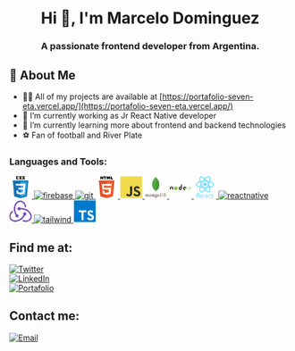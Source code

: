 <h1 align="center">Hi 👋, I'm Marcelo Dominguez</h1>
<h3 align="center">A passionate frontend developer from Argentina.</h3>

## 🚀 About Me
- 👨‍💻 All of my projects are available at [https://portafolio-seven-eta.vercel.app/](https://portafolio-seven-eta.vercel.app/)
- 🔭 I’m currently working as Jr React Native developer
- 🌱 I’m currently learning more about frontend and backend technologies
- ⚽️ Fan of football and River Plate



<h3 align="left">Languages and Tools:</h3>
<p align="left"> <a href="https://www.w3schools.com/css/" target="_blank" rel="noreferrer"> <img src="https://raw.githubusercontent.com/devicons/devicon/master/icons/css3/css3-original-wordmark.svg" alt="css3" width="40" height="40"/> </a> <a href="https://firebase.google.com/" target="_blank" rel="noreferrer"> <img src="https://www.vectorlogo.zone/logos/firebase/firebase-icon.svg" alt="firebase" width="40" height="40"/> </a> <a href="https://git-scm.com/" target="_blank" rel="noreferrer"> <img src="https://www.vectorlogo.zone/logos/git-scm/git-scm-icon.svg" alt="git" width="40" height="40"/> </a> <a href="https://www.w3.org/html/" target="_blank" rel="noreferrer"> <img src="https://raw.githubusercontent.com/devicons/devicon/master/icons/html5/html5-original-wordmark.svg" alt="html5" width="40" height="40"/> </a> <a href="https://developer.mozilla.org/en-US/docs/Web/JavaScript" target="_blank" rel="noreferrer"> <img src="https://raw.githubusercontent.com/devicons/devicon/master/icons/javascript/javascript-original.svg" alt="javascript" width="40" height="40"/> </a> <a href="https://www.mongodb.com/" target="_blank" rel="noreferrer"> <img src="https://raw.githubusercontent.com/devicons/devicon/master/icons/mongodb/mongodb-original-wordmark.svg" alt="mongodb" width="40" height="40"/> </a> <a href="https://nodejs.org" target="_blank" rel="noreferrer"> <img src="https://raw.githubusercontent.com/devicons/devicon/master/icons/nodejs/nodejs-original-wordmark.svg" alt="nodejs" width="40" height="40"/> </a> <a href="https://reactjs.org/" target="_blank" rel="noreferrer"> <img src="https://raw.githubusercontent.com/devicons/devicon/master/icons/react/react-original-wordmark.svg" alt="react" width="40" height="40"/> </a> <a href="https://reactnative.dev/" target="_blank" rel="noreferrer"> <img src="https://reactnative.dev/img/header_logo.svg" alt="reactnative" width="40" height="40"/> </a> <a href="https://redux.js.org" target="_blank" rel="noreferrer"> <img src="https://raw.githubusercontent.com/devicons/devicon/master/icons/redux/redux-original.svg" alt="redux" width="40" height="40"/> </a> <a href="https://tailwindcss.com/" target="_blank" rel="noreferrer"> <img src="https://www.vectorlogo.zone/logos/tailwindcss/tailwindcss-icon.svg" alt="tailwind" width="40" height="40"/> </a> <a href="https://www.typescriptlang.org/" target="_blank" rel="noreferrer"> <img src="https://raw.githubusercontent.com/devicons/devicon/master/icons/typescript/typescript-original.svg" alt="typescript" width="40" height="40"/> </a> </p>



## Find me at:
[![Twitter](https://img.shields.io/badge/Twitter-@MarceeDominguez-1DA1F2?style=for-the-badge&logo=twitter&logoColor=white&labelColor=101010)](https://twitter.com/MarceeDominguez)
</br>
[![LinkedIn](https://img.shields.io/badge/LinkedIn-Marcelo_Dominguez-0077B5?style=for-the-badge&logo=linkedin&logoColor=white&labelColor=101010)](https://www.linkedin.com/in/marcelo-dominguez-351570194/)
</br>
[![Portafolio](https://img.shields.io/badge/my_portfolio-000?style=for-the-badge&logo=ko-fi&logoColor=white&labelColor=#14532d)](https://portafolio-seven-eta.vercel.app/)


## Contact me:
[![Email](https://img.shields.io/badge/marceelodominguez@gmail.com-my_personal_email-EC5252?style=for-the-badge&logo=gmail&logoColor=white&labelColor=101010)](mailto:marceelodominguez@gmail.com)

